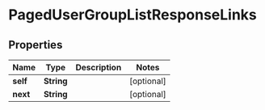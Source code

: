 # PagedUserGroupListResponseLinks

## Properties
Name | Type | Description | Notes
------------ | ------------- | ------------- | -------------
**self** | **String** |  |  [optional]
**next** | **String** |  |  [optional]
